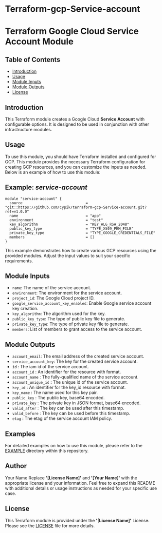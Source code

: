 # Terraform-gcp-Service-account
# Terraform Google Cloud Service Account Module

## Table of Contents

- [Introduction](#introduction)
- [Usage](#usage)
- [Module Inputs](#module-inputs)
- [Module Outputs](#module-outputs)
- [License](#license)
## Introduction

This Terraform module creates a Google Cloud **Service Account** with configurable options. It is designed to be used in conjunction with other infrastructure modules.

## Usage
To use this module, you should have Terraform installed and configured for GCP. This module provides the necessary Terraform configuration for creating GCP resources, and you can customize the inputs as needed. Below is an example of how to use this module:
## Example: _service-account_
```hcl
module "service-account" {
  source                             = "git::https://github.com/cypik/terraform-gcp-Service-account.git?ref=v1.0.0"
  name                               = "app"
  environment                        = "test"
  key_algorithm                      = "KEY_ALG_RSA_2048"
  public_key_type                    = "TYPE_X509_PEM_FILE"
  private_key_type                   = "TYPE_GOOGLE_CREDENTIALS_FILE"
  members                            = []
}
```
This example demonstrates how to create various GCP resources using the provided modules. Adjust the input values to suit your specific requirements.

## Module Inputs
- `name`: The name of the service account.
- `environment`: The environment for the service account.
- `project_id`: The Google Cloud project ID.
- `google_service_account_key_enabled`: Enable Google service account key creation.
- `key_algorithm`: The algorithm used for the key.
- `public_key_type`: The type of public key file to generate.
- `private_key_type`: The type of private key file to generate.
- `members`: List of members to grant access to the service account.

## Module Outputs
- `account_email`: The email address of the created service account.
- `service_account_key`: The key for the created service account.
- `id` : The iam  id of the service account.
- `account_id` : An identifier for the resource with format.
- `account_name` : The fully-qualified name of the service account.
- `account_unique_id` : The unique id of the service account.
- `key_id` : An identifier for the  key_id resource with format.
- `key_name` : The name used for this key pair.
- `public_key` : The public key, base64 encoded.
- `private_key` : The private key in JSON format, base64 encoded.
- `valid_after` : The key can be used after this timestamp.
- `valid_before` : The key can be used before this timestamp.
- `etag` : The etag of the service account IAM policy.

## Examples
For detailed examples on how to use this module, please refer to the [EXAMPLE](https://github.com/cypik/terraform-gcp-Service-account/tree/master/example) directory within this repository.

## Author
Your Name
Replace **'[License Name]'** and **'[Your Name]'** with the appropriate license and your information. Feel free to expand this README with additional details or usage instructions as needed for your specific use case.
## License
This Terraform module is provided under the **'[License Name]'** License. Please see the [LICENSE](https://github.com/cypik/terraform-gcp-Service-account/blob/master/LICENSE) file for more details.
